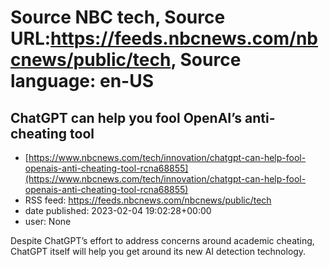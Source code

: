 # Source NBC tech, Source URL:https://feeds.nbcnews.com/nbcnews/public/tech, Source language: en-US

## ChatGPT can help you fool OpenAI’s anti-cheating tool
 - [https://www.nbcnews.com/tech/innovation/chatgpt-can-help-fool-openais-anti-cheating-tool-rcna68855](https://www.nbcnews.com/tech/innovation/chatgpt-can-help-fool-openais-anti-cheating-tool-rcna68855)
 - RSS feed: https://feeds.nbcnews.com/nbcnews/public/tech
 - date published: 2023-02-04 19:02:28+00:00
 - user: None

Despite ChatGPT’s effort to address concerns around academic cheating, ChatGPT itself will help you get around its new AI detection technology.
